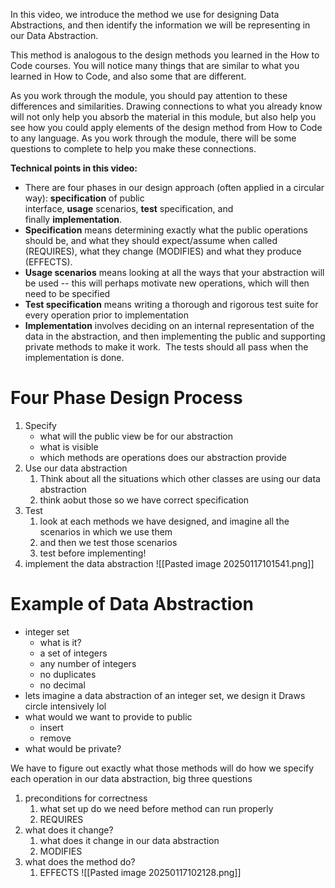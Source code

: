 In this video, we introduce the method we use for designing Data Abstractions, and then identify the information we will be representing in our Data Abstraction.

This method is analogous to the design methods you learned in the How to Code courses. You will notice many things that are similar to what you learned in How to Code, and also some that are different.

As you work through the module, you should pay attention to these differences and similarities. Drawing connections to what you already know will not only help you absorb the material in this module, but also help you see how you could apply elements of the design method from How to Code to any language. As you work through the module, there will be some questions to complete to help you make these connections. 

**Technical points in this video:**

- There are four phases in our design approach (often applied in a circular way): **specification** of public interface, **usage** scenarios, **test** specification, and finally **implementation**. 
- **Specification** means determining exactly what the public operations should be, and what they should expect/assume when called (REQUIRES), what they change (MODIFIES) and what they produce (EFFECTS).
- **Usage scenarios** means looking at all the ways that your abstraction will be used -- this will perhaps motivate new operations, which will then need to be specified
- **Test specification** means writing a thorough and rigorous test suite for every operation prior to implementation
- **Implementation** involves deciding on an internal representation of the data in the abstraction, and then implementing the public and supporting private methods to make it work.  The tests should all pass when the implementation is done.

# Four Phase Design Process
1. Specify
	- what will the public view be for our abstraction
	- what is visible
	- which methods are operations does our abstraction provide
2. Use our data abstraction
	1. Think about all the situations which other classes are using our data abstraction
	2. think aobut those so we have correct specification
3. Test
	1. look at each methods we have designed, and imagine all the scenarios in which we use them
	2. and then we test those scenarios
	3. test before implementing!
4. implement the data abstraction
![[Pasted image 20250117101541.png]]

# Example of Data Abstraction
- integer set
	- what is it?
	- a set of integers
	- any number of integers
	- no duplicates
	- no decimal
- lets imagine a data abstraction of an integer set, we design it
Draws circle intensively lol
- what would we want to provide to public
	- insert
	- remove
- what would be private?

We have to figure out exactly what those methods will do
how we specify each operation in our data abstraction, big three questions
1. preconditions for correctness
	1. what set up do we need before method can run properly
	2. REQUIRES
2. what does it change?
	1. what does it change in our data abstraction
	2. MODIFIES
4. what does the method do?
	1. EFFECTS
![[Pasted image 20250117102128.png]]
